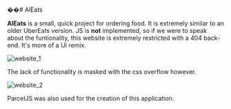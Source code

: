 ��# AlEats

**AlEats** is a small, quick project for ordering food. It is extremely similar to an older UberEats version. JS is **not** implemented, so if we were to speak about the funtionality, this website is extremely restricted with a 404 back-end. It's more of a UI remix.

![website_1](https://i.imgur.com/HNFyibk.png)

The lack of functionality is masked with the css overflow however.

![website_2](https://i.imgur.com/GF2O093.png)

ParcelJS was also used for the creation of this application.
